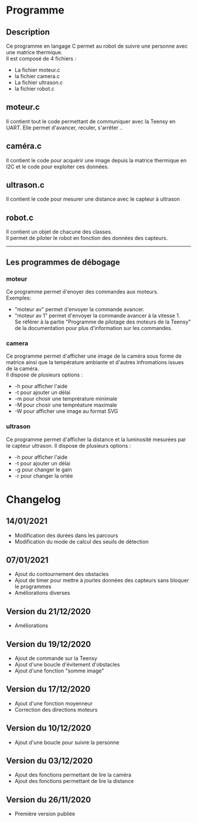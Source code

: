 # Programme
## Description
Ce programme en langage C permet au robot de suivre une personne avec une matrice thermique.  
Il est composé de 4 fichiers : 
  * La fichier moteur.c
  * la fichier camera.c
  * La fichier ultrason.c
  * la fichier robot.c
  
 ## moteur.c
 Il contient tout le code permettant de communiquer avec la Teensy en UART. Elle permet d'avancer, reculer, s'arrêter ..
 
 ##  caméra.c
 Il contient le code pour acquérir une image depuis la matrice thermique en I2C et le code pour exploiter ces données.
 
 ##  ultrason.c
  Il contient le code pour mesurer une distance avec le capteur à ultrason
  
  ## robot.c
  Il contient un objet de chacune des classes.  
  Il permet de piloter le robot en fonction des données des capteurs.
  
  ***
  
  
  
## Les programmes de débogage
  
### moteur
Ce programme permet d'enoyer des commandes aux moteurs.    
Exemples:  
  * "moteur av" permet d'envoyer la commande avancer.  
  * "moteur av 1" permet d'envoyer la commande avancer à la vitesse 1.  
Se référer à la partie "Programme de pilotage des moteurs de la Teensy" de la documentation pour plus d'information sur les commandes.
  
### camera
Ce programme permet d'afficher une image de la caméra sous forme de matrice ainsi que la température ambiante et d'autres infromations issues de la caméra.    
 Il dispose de plusieurs options :  
   * -h pour afficher l'aide
   * -t pour ajouter un délai
   * -m pour chosir une temprérature minimale
   * -M pour chosir une tempréature maximale
   * -W pour afficher une image au format SVG
    
### ultrason
Ce programme permet d'afficher la distance et la luminosité mesurées par le capteur ultrason.
Il dispose de plusieurs options :  
  * -h pour afficher l'aide
  * -t pour ajouter un délai
  * -g pour changer le gain
  * -r pour changer la ortée
  
  
  # Changelog
## 14/01/2021
  * Modification des durées dans les parcours
  * Modification du mode de calcul des seuils de détection
  
## 07/01/2021
  * Ajout du contournement des obstacles
  * Ajout de timer pour mettre à jourles données des capteurs sans bloquer le programmes
  * Améliorations diverses

## Version du 21/12/2020
  * Améliorations

## Version du 19/12/2020
  * Ajout de commande sur la Teensy
  * Ajout d'une boucle d'évitement d'obstacles
  * Ajout d'une fonction "somme image"
  

## Version du 17/12/2020
  * Ajout d'une fonction moyenneur
  * Correction des directions moteurs
  
## Version du 10/12/2020
 * Ajout d'une boucle pour suivre la personne
  
## Version du 03/12/2020
 * Ajout des fonctions permettant de lire la caméra
 * Ajout des fonctions permettant de lire la distance
 
## Version du 26/11/2020
 * Première version publiée
 
 
 
  

